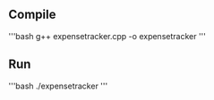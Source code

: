 ## Compile

'''bash
g++ expensetracker.cpp -o expensetracker
'''

## Run

'''bash
./expensetracker
'''
